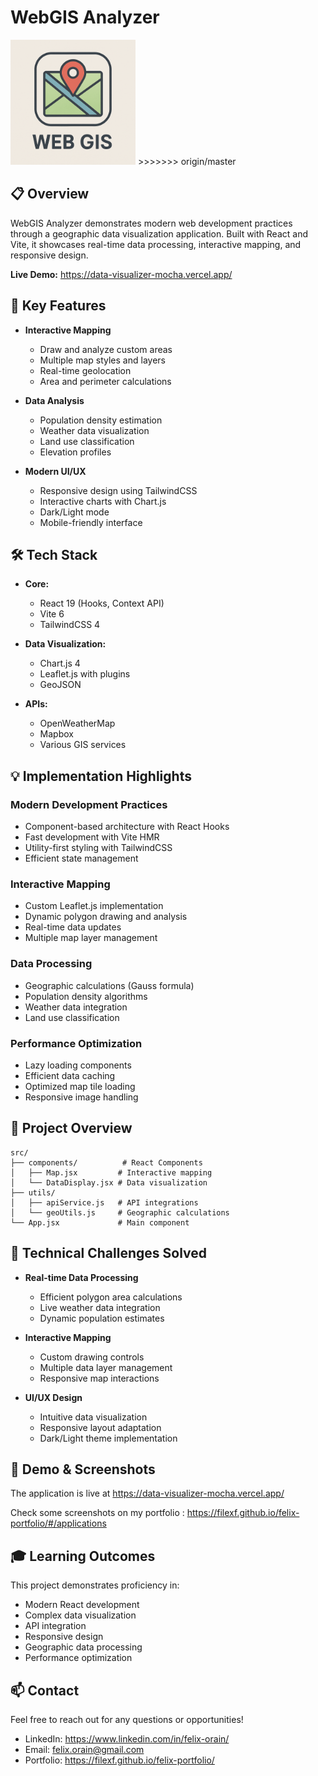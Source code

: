 # WebGIS Analyzer


<img src="/public/Web-gis-icon.png" alt="Logo WebGIS" width="200"/>
>>>>>>> origin/master

## 📋 Overview

WebGIS Analyzer demonstrates modern web development practices through a geographic data visualization application. Built with React and Vite, it showcases real-time data processing, interactive mapping, and responsive design.

**Live Demo:** https://data-visualizer-mocha.vercel.app/


## 🚀 Key Features

- **Interactive Mapping**
  - Draw and analyze custom areas
  - Multiple map styles and layers
  - Real-time geolocation
  - Area and perimeter calculations

- **Data Analysis**
  - Population density estimation
  - Weather data visualization
  - Land use classification
  - Elevation profiles

- **Modern UI/UX**
  - Responsive design using TailwindCSS
  - Interactive charts with Chart.js
  - Dark/Light mode
  - Mobile-friendly interface

## 🛠️ Tech Stack

- **Core:**
  - React 19 (Hooks, Context API)
  - Vite 6
  - TailwindCSS 4

- **Data Visualization:**
  - Chart.js 4
  - Leaflet.js with plugins
  - GeoJSON

- **APIs:**
  - OpenWeatherMap
  - Mapbox
  - Various GIS services

## 💡 Implementation Highlights

### Modern Development Practices
- Component-based architecture with React Hooks
- Fast development with Vite HMR
- Utility-first styling with TailwindCSS
- Efficient state management

### Interactive Mapping
- Custom Leaflet.js implementation
- Dynamic polygon drawing and analysis
- Real-time data updates
- Multiple map layer management

### Data Processing
- Geographic calculations (Gauss formula)
- Population density algorithms
- Weather data integration
- Land use classification

### Performance Optimization
- Lazy loading components
- Efficient data caching
- Optimized map tile loading
- Responsive image handling

## 📁 Project Overview

```
src/
├── components/          # React Components
│   ├── Map.jsx         # Interactive mapping
│   └── DataDisplay.jsx # Data visualization
├── utils/
│   ├── apiService.js   # API integrations
│   └── geoUtils.js     # Geographic calculations
└── App.jsx             # Main component
```

## 🎯 Technical Challenges Solved

- **Real-time Data Processing**
  - Efficient polygon area calculations
  - Live weather data integration
  - Dynamic population estimates

- **Interactive Mapping**
  - Custom drawing controls
  - Multiple data layer management
  - Responsive map interactions

- **UI/UX Design**
  - Intuitive data visualization
  - Responsive layout adaptation
  - Dark/Light theme implementation

## 📱 Demo & Screenshots

The application is live at https://data-visualizer-mocha.vercel.app/

Check some screenshots on my portfolio : https://filexf.github.io/felix-portfolio/#/applications

## 🎓 Learning Outcomes

This project demonstrates proficiency in:
- Modern React development
- Complex data visualization
- API integration
- Responsive design
- Geographic data processing
- Performance optimization

## 📫 Contact

Feel free to reach out for any questions or opportunities!

- LinkedIn: https://www.linkedin.com/in/felix-orain/
- Email: felix.orain@gmail.com
- Portfolio: https://filexf.github.io/felix-portfolio/
